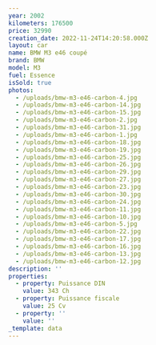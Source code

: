 ```yaml
---
year: 2002
kilometers: 176500
price: 32990
creation_date: 2022-11-24T14:20:58.000Z
layout: car
name: BMW M3 e46 coupé
brand: BMW
model: M3
fuel: Essence
isSold: true
photos:
  - /uploads/bmw-m3-e46-carbon-4.jpg
  - /uploads/bmw-m3-e46-carbon-14.jpg
  - /uploads/bmw-m3-e46-carbon-15.jpg
  - /uploads/bmw-m3-e46-carbon-2.jpg
  - /uploads/bmw-m3-e46-carbon-31.jpg
  - /uploads/bmw-m3-e46-carbon-1.jpg
  - /uploads/bmw-m3-e46-carbon-18.jpg
  - /uploads/bmw-m3-e46-carbon-19.jpg
  - /uploads/bmw-m3-e46-carbon-25.jpg
  - /uploads/bmw-m3-e46-carbon-26.jpg
  - /uploads/bmw-m3-e46-carbon-29.jpg
  - /uploads/bmw-m3-e46-carbon-27.jpg
  - /uploads/bmw-m3-e46-carbon-23.jpg
  - /uploads/bmw-m3-e46-carbon-30.jpg
  - /uploads/bmw-m3-e46-carbon-24.jpg
  - /uploads/bmw-m3-e46-carbon-11.jpg
  - /uploads/bmw-m3-e46-carbon-10.jpg
  - /uploads/bmw-m3-e46-carbon-5.jpg
  - /uploads/bmw-m3-e46-carbon-22.jpg
  - /uploads/bmw-m3-e46-carbon-17.jpg
  - /uploads/bmw-m3-e46-carbon-16.jpg
  - /uploads/bmw-m3-e46-carbon-13.jpg
  - /uploads/bmw-m3-e46-carbon-12.jpg
description: ''
properties:
  - property: Puissance DIN
    value: 343 Ch
  - property: Puissance fiscale
    value: 25 Cv
  - property: ''
    value: ''
_template: data
---
```


